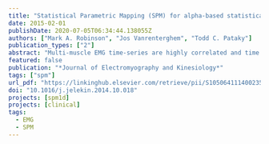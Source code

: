 ```yaml
---
title: "Statistical Parametric Mapping (SPM) for alpha-based statistical analyses of multi-muscle EMG time-series"
date: 2015-02-01
publishDate: 2020-07-05T06:34:44.138055Z
authors: ["Mark A. Robinson", "Jos Vanrenterghem", "Todd C. Pataky"]
publication_types: ["2"]
abstract: "Multi-muscle EMG time-series are highly correlated and time dependent yet traditional statistical analysis of scalars from an EMG time-series fails to account for such dependencies. This paper promotes the use of SPM vector-ﬁeld analysis for the generalised analysis of EMG time-series. We reanalysed a publicly available dataset of Young versus Adult EMG gait data to contrast scalar and SPM vector-ﬁeld analysis. Independent scalar analyses of EMG data between 35% and 45% stance phase showed no statistical differences between the Young and Adult groups. SPM vector-ﬁeld analysis did however identify statistical differences within this time period. As scalar analysis failed to consider the multi-muscle and time dependence of the EMG time-series it exhibited Type II error. SPM vector-ﬁeld analysis on the other hand accounts for both dependencies whilst tightly controlling for Type I and Type II error making it highly applicable to EMG data analysis. Additionally SPM vector-ﬁeld analysis is generalizable to linear and non-linear parametric and non-parametric statistical models, allowing its use under constraints that are common to electromyography and kinesiology."
featured: false
publication: "*Journal of Electromyography and Kinesiology*"
tags: ["spm"]
url_pdf: "https://linkinghub.elsevier.com/retrieve/pii/S1050641114002351"
doi: "10.1016/j.jelekin.2014.10.018"
projects: [spm1d]
projects: [clinical]
tags:
  - EMG
  - SPM
---
```

